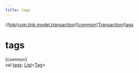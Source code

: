 ```yaml
---
title: tags
---
```

//[link](../../../index.html)/[com.tink.model.transaction](../index.html)/[[common]Transaction](index.html)/[tags](tags.html)



# tags



[common]\
val [tags](tags.html): [List](https://kotlinlang.org/api/latest/jvm/stdlib/kotlin.collections/-list/index.html)&lt;[Tag](../[common]-tag/index.html)&gt;




